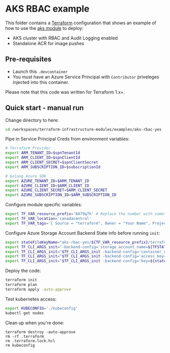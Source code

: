 # AKS RBAC example

This folder contains a [Terraform](https://www.terraform.io/) configuration that shows an example of how to 
use the [aks module](../../modules/kubernetes/aks) to deploy:
 * AKS cluster with RBAC and Audit Logging enabled
 * Standalone ACR for image pushes

## Pre-requisites

* Launch this `.devcontainer`
* You must have an Azure Service Principal with `Contributor` priveleges injected into this container.

Please note that this code was written for Terraform 1.x+.

## Quick start - manual run

Change directory to here:
```bash
cd /workspaces/terraform-infrastructure-modules/examples/aks-rbac-yes
```

Pipe in Service Principal Creds from environment variables:

```bash
# Terraform Provider
export ARM_TENANT_ID=$spnTenantId
export ARM_CLIENT_ID=$spnClientId
export ARM_CLIENT_SECRET=$spnClientSecret
export ARM_SUBSCRIPTION_ID=$subscriptionId

# Golang Azure SDK
export AZURE_TENANT_ID=$ARM_TENANT_ID
export AZURE_CLIENT_ID=$ARM_CLIENT_ID
export AZURE_CLIENT_SECRET=$ARM_CLIENT_SECRET
export AZURE_SUBSCRIPTION_ID=$ARM_SUBSCRIPTION_ID
```

Configure module specific variables:

```bash
export TF_VAR_resource_prefix='8479q7h' # Replace the number with something random!
export TF_VAR_location='canadacentral'
export TF_VAR_tags='{ Source = "terraform", Owner = "Your Name", Project = "Messing around with terraform manually" }'
```

Configure Azure Storage Account Backend State info before running `init`:

```bash
export stateFileKeyName="aks-rbac-yes/${TF_VAR_resource_prefix}/terraform.tfstate"
export TF_CLI_ARGS_init="-backend-config='storage_account_name=${TFSTATE_STORAGE_ACCOUNT_NAME}'"
export TF_CLI_ARGS_init="$TF_CLI_ARGS_init -backend-config='container_name=${TFSTATE_STORAGE_ACCOUNT_CONTAINER_NAME}'"
export TF_CLI_ARGS_init="$TF_CLI_ARGS_init -backend-config='access_key=${TFSTATE_STORAGE_ACCOUNT_KEY}'"
export TF_CLI_ARGS_init="$TF_CLI_ARGS_init -backend-config='key=${stateFileKeyName}'"
```

Deploy the code:

```bash
terraform init
terraform plan
terraform apply -auto-approve
```

Test kubernetes access:

```bash
export KUBECONFIG='./kubeconfig'
kubectl get nodes
```

Clean up when you're done:

```
terraform destroy -auto-approve
rm -rf .terraform
rm .terraform.lock.hcl
rm kubeconfig
```
